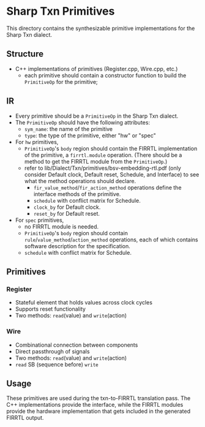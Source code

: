 # Sharp Txn Primitives

This directory contains the synthesizable primitive implementations for the Sharp Txn dialect.

## Structure

- C++ implementations of primitives (Register.cpp, Wire.cpp, etc.)
  - each primitive should contain a constructor function to build the `PrimitiveOp` for the primitive;

## IR

- Every primitive should be a `PrimitiveOp` in the Sharp Txn dialect.
- The `PrimitiveOp` should have the following attributes:
  - `sym_name`: the name of the primitive
  - `type`: the type of the primitive, either "hw" or "spec"
- For `hw` primitives,
  - `PrimitiveOp`'s `body` region should contain the FIRRTL implementation of the primitive, a `firrtl.module` operation. (There should be a method to get the FIRRTL module from the `PrimitiveOp`.)
  - refer to lib/Dialect/Txn/primitives/bsv-embedding-rtl.pdf (only consider Default clock, Default reset, Schedule, and Interface) to see what the method operations should declare.
    - `fir_value_method`/`fir_action_method` operations define the interface methods of the primitive.
    - `schedule` with conflict matrix for Schedule.
    - `clock_by` for Default clock.
    - `reset_by` for Default reset.
- For `spec` primitives,
  - no FIRRTL module is needed.
  - `PrimitiveOp`'s `body` region should contain `rule`/`value_method`/`action_method` operations, each of which contains software description for the specification.
  - `schedule` with conflict matrix for Schedule.


## Primitives

### Register
- Stateful element that holds values across clock cycles
- Supports reset functionality
- Two methods: `read`(value) and `write`(action)

### Wire  
- Combinational connection between components
- Direct passthrough of signals
- Two methods: `read`(value) and `write`(action)
- `read` SB (sequence before) `write`

## Usage

These primitives are used during the txn-to-FIRRTL translation pass. The C++ implementations provide the interface, while the FIRRTL modules provide the hardware implementation that gets included in the generated FIRRTL output.